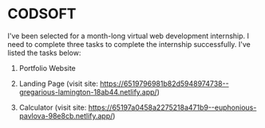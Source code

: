 # CODSOFT
I've been selected for a month-long virtual web development internship. I need to complete three tasks to complete the internship successfully. I've listed the tasks below:

1) Portfolio Website

2) Landing Page (visit site: https://6519796981b82d5948974738--gregarious-lamington-18ab44.netlify.app/)

3) Calculator (visit site: https://65197a0458a2275218a471b9--euphonious-pavlova-98e8cb.netlify.app/)
